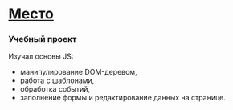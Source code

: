 # [Место](https://artyemsavchenko.github.io/mesto/)
### Учебный проект

Изучал основы JS:
* манипулирование DOM-деревом,
* работа с шаблонами,
* обработка событий,
* заполнение формы и редактирование данных на странице.
